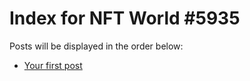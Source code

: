 # Index for NFT World #5935
Posts will be displayed in the order below:

- [Your first post](./001-first.md)

